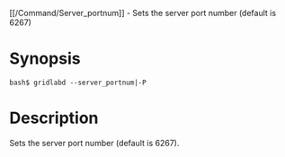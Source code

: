 [[/Command/Server_portnum]] -  Sets the server port number (default is 6267)

# Synopsis
~~~
bash$ gridlabd --server_portnum|-P                                     
~~~

# Description

 Sets the server port number (default is 6267).

